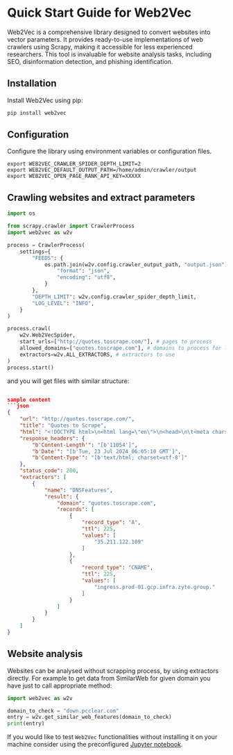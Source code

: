 # Quick Start Guide for Web2Vec

Web2Vec is a comprehensive library designed to convert websites into vector parameters. It provides ready-to-use implementations of web crawlers using Scrapy, making it accessible for less experienced researchers. This tool is invaluable for website analysis tasks, including SEO, disinformation detection, and phishing identification.

## Installation

Install Web2Vec using pip:

```bash
pip install web2vec
```
## Configuration
Configure the library using environment variables or configuration files.
```shell
export WEB2VEC_CRAWLER_SPIDER_DEPTH_LIMIT=2
export WEB2VEC_DEFAULT_OUTPUT_PATH=/home/admin/crawler/output
export WEB2VEC_OPEN_PAGE_RANK_API_KEY=XXXXX
```
## Crawling websites and extract parameters

```python
import os

from scrapy.crawler import CrawlerProcess
import web2vec as w2v

process = CrawlerProcess(
    settings={
        "FEEDS": {
            os.path.join(w2v.config.crawler_output_path, "output.json"): {
                "format": "json",
                "encoding": "utf8",
            }
        },
        "DEPTH_LIMIT": w2v.config.crawler_spider_depth_limit,
        "LOG_LEVEL": "INFO",
    }
)

process.crawl(
    w2v.Web2VecSpider,
    start_urls=["http://quotes.toscrape.com/"], # pages to process
    allowed_domains=["quotes.toscrape.com"], # domains to process for links
    extractors=w2v.ALL_EXTRACTORS, # extractors to use
)
process.start()

```
and you will get files with similar structure:
```json

sample content
```json
{
    "url": "http://quotes.toscrape.com/",
    "title": "Quotes to Scrape",
    "html": "<!DOCTYPE html>\n<html lang=\"en\">\n<head>\n\t<meta charset=\"UTF-8\">\n\t<title>Quotes to Scrape</title>\n    <link rel=\"stylesheet\" href=\"/static/bootstrap.min.css\">\n    <link rel=\"stylesheet\" href=\"/static/main.css\">\n</head>\n<body>\n    <div class=\"container\">\n        <div class=\"row header-box\">\n            <div class=\"col-md-8\">\n                <h1>\n                    <a href=\"/\" style=\"text-decoration: none\">Quotes to Scrape</a>\n                </h1>\n            </div>\n            <div class=\"col-md-4\">\n                <p>\n                \n                    <a href=\"/login\">Login</a>\n                \n                </p>\n            </div>\n        </div>\n    \n\n<div class=\"row\">\n    <div class=\"col-md-8\">\n\n    <div class=\"quote\" itemscope itemtype=\"http://schema.org/CreativeWork\">\n        <span class=\"text\" itemprop=\"text\">\u201cThe world as we have created it is a process of our thinking. It cannot be changed without changing our thinking.\u201d</span>\n        <span>by <small class=\"author\" itemprop=\"author\">Albert Einstein</small>\n        <a href=\"/author/Albert-Einstein\">(about)</a>\n        </span>\n        <div class=\"tags\">\n            Tags:\n            <meta class=\"keywords\" itemprop=\"keywords\" content=\"change,deep-thoughts,thinking,world\" /    > \n            \n            <a class=\"tag\" href=\"/tag/change/page/1/\">change</a>\n            \n            <a class=\"tag\" href=\"/tag/deep-thoughts/page/1/\">deep-thoughts</a>\n            \n            <a class=\"tag\" href=\"/tag/thinking/page/1/\">thinking</a>\n            \n            <a class=\"tag\" href=\"/tag/world/page/1/\">world</a>\n            \n        </div>\n    </div>\n\n    <div class=\"quote\" itemscope itemtype=\"http://schema.org/CreativeWork\">\n        <span class=\"text\" itemprop=\"text\">\u201cIt is our choices, Harry, that show what we truly are, far more than our abilities.\u201d</span>\n        <span>by <small class=\"author\" itemprop=\"author\">J.K. Rowling</small>\n        <a href=\"/author/J-K-Rowling\">(about)</a>\n        </span>\n        <div class=\"tags\">\n            Tags:\n            <meta class=\"keywords\" itemprop=\"keywords\" content=\"abilities,choices\" /    > \n            \n            <a class=\"tag\" href=\"/tag/abilities/page/1/\">abilities</a>\n            \n            <a class=\"tag\" href=\"/tag/choices/page/1/\">choices</a>\n            \n        </div>\n    </div>\n\n    <div class=\"quote\" itemscope itemtype=\"http://schema.org/CreativeWork\">\n        <span class=\"text\" itemprop=\"text\">\u201cThere are only two ways to live your life. One is as though nothing is a miracle. The other is as though everything is a miracle.\u201d</span>\n        <span>by <small class=\"author\" itemprop=\"author\">Albert Einstein</small>\n        <a href=\"/author/Albert-Einstein\">(about)</a>\n        </span>\n        <div class=\"tags\">\n            Tags:\n            <meta class=\"keywords\" itemprop=\"keywords\" content=\"inspirational,life,live,miracle,miracles\" /    > \n            \n            <a class=\"tag\" href=\"/tag/inspirational/page/1/\">inspirational</a>\n            \n            <a class=\"tag\" href=\"/tag/life/page/1/\">life</a>\n            \n            <a class=\"tag\" href=\"/tag/live/page/1/\">live</a>\n            \n            <a class=\"tag\" href=\"/tag/miracle/page/1/\">miracle</a>\n            \n            <a class=\"tag\" href=\"/tag/miracles/page/1/\">miracles</a>\n            \n        </div>\n    </div>\n\n    <div class=\"quote\" itemscope itemtype=\"http://schema.org/CreativeWork\">\n        <span class=\"text\" itemprop=\"text\">\u201cThe person, be it gentleman or lady, who has not pleasure in a good novel, must be intolerably stupid.\u201d</span>\n        <span>by <small class=\"author\" itemprop=\"author\">Jane Austen</small>\n        <a href=\"/author/Jane-Austen\">(about)</a>\n        </span>\n        <div class=\"tags\">\n            Tags:\n            <meta class=\"keywords\" itemprop=\"keywords\" content=\"aliteracy,books,classic,humor\" /    > \n            \n            <a class=\"tag\" href=\"/tag/aliteracy/page/1/\">aliteracy</a>\n            \n            <a class=\"tag\" href=\"/tag/books/page/1/\">books</a>\n            \n            <a class=\"tag\" href=\"/tag/classic/page/1/\">classic</a>\n            \n            <a class=\"tag\" href=\"/tag/humor/page/1/\">humor</a>\n            \n        </div>\n    </div>\n\n    <div class=\"quote\" itemscope itemtype=\"http://schema.org/CreativeWork\">\n        <span class=\"text\" itemprop=\"text\">\u201cImperfection is beauty, madness is genius and it&#39;s better to be absolutely ridiculous than absolutely boring.\u201d</span>\n        <span>by <small class=\"author\" itemprop=\"author\">Marilyn Monroe</small>\n        <a href=\"/author/Marilyn-Monroe\">(about)</a>\n        </span>\n        <div class=\"tags\">\n            Tags:\n            <meta class=\"keywords\" itemprop=\"keywords\" content=\"be-yourself,inspirational\" /    > \n            \n            <a class=\"tag\" href=\"/tag/be-yourself/page/1/\">be-yourself</a>\n            \n            <a class=\"tag\" href=\"/tag/inspirational/page/1/\">inspirational</a>\n            \n        </div>\n    </div>\n\n    <div class=\"quote\" itemscope itemtype=\"http://schema.org/CreativeWork\">\n        <span class=\"text\" itemprop=\"text\">\u201cTry not to become a man of success. Rather become a man of value.\u201d</span>\n        <span>by <small class=\"author\" itemprop=\"author\">Albert Einstein</small>\n        <a href=\"/author/Albert-Einstein\">(about)</a>\n        </span>\n        <div class=\"tags\">\n            Tags:\n            <meta class=\"keywords\" itemprop=\"keywords\" content=\"adulthood,success,value\" /    > \n            \n            <a class=\"tag\" href=\"/tag/adulthood/page/1/\">adulthood</a>\n            \n            <a class=\"tag\" href=\"/tag/success/page/1/\">success</a>\n            \n            <a class=\"tag\" href=\"/tag/value/page/1/\">value</a>\n            \n        </div>\n    </div>\n\n    <div class=\"quote\" itemscope itemtype=\"http://schema.org/CreativeWork\">\n        <span class=\"text\" itemprop=\"text\">\u201cIt is better to be hated for what you are than to be loved for what you are not.\u201d</span>\n        <span>by <small class=\"author\" itemprop=\"author\">Andr\u00e9 Gide</small>\n        <a href=\"/author/Andre-Gide\">(about)</a>\n        </span>\n        <div class=\"tags\">\n            Tags:\n            <meta class=\"keywords\" itemprop=\"keywords\" content=\"life,love\" /    > \n            \n            <a class=\"tag\" href=\"/tag/life/page/1/\">life</a>\n            \n            <a class=\"tag\" href=\"/tag/love/page/1/\">love</a>\n            \n        </div>\n    </div>\n\n    <div class=\"quote\" itemscope itemtype=\"http://schema.org/CreativeWork\">\n        <span class=\"text\" itemprop=\"text\">\u201cI have not failed. I&#39;ve just found 10,000 ways that won&#39;t work.\u201d</span>\n        <span>by <small class=\"author\" itemprop=\"author\">Thomas A. Edison</small>\n        <a href=\"/author/Thomas-A-Edison\">(about)</a>\n        </span>\n        <div class=\"tags\">\n            Tags:\n            <meta class=\"keywords\" itemprop=\"keywords\" content=\"edison,failure,inspirational,paraphrased\" /    > \n            \n            <a class=\"tag\" href=\"/tag/edison/page/1/\">edison</a>\n            \n            <a class=\"tag\" href=\"/tag/failure/page/1/\">failure</a>\n            \n            <a class=\"tag\" href=\"/tag/inspirational/page/1/\">inspirational</a>\n            \n            <a class=\"tag\" href=\"/tag/paraphrased/page/1/\">paraphrased</a>\n            \n        </div>\n    </div>\n\n    <div class=\"quote\" itemscope itemtype=\"http://schema.org/CreativeWork\">\n        <span class=\"text\" itemprop=\"text\">\u201cA woman is like a tea bag; you never know how strong it is until it&#39;s in hot water.\u201d</span>\n        <span>by <small class=\"author\" itemprop=\"author\">Eleanor Roosevelt</small>\n        <a href=\"/author/Eleanor-Roosevelt\">(about)</a>\n        </span>\n        <div class=\"tags\">\n            Tags:\n            <meta class=\"keywords\" itemprop=\"keywords\" content=\"misattributed-eleanor-roosevelt\" /    > \n            \n            <a class=\"tag\" href=\"/tag/misattributed-eleanor-roosevelt/page/1/\">misattributed-eleanor-roosevelt</a>\n            \n        </div>\n    </div>\n\n    <div class=\"quote\" itemscope itemtype=\"http://schema.org/CreativeWork\">\n        <span class=\"text\" itemprop=\"text\">\u201cA day without sunshine is like, you know, night.\u201d</span>\n        <span>by <small class=\"author\" itemprop=\"author\">Steve Martin</small>\n        <a href=\"/author/Steve-Martin\">(about)</a>\n        </span>\n        <div class=\"tags\">\n            Tags:\n            <meta class=\"keywords\" itemprop=\"keywords\" content=\"humor,obvious,simile\" /    > \n            \n            <a class=\"tag\" href=\"/tag/humor/page/1/\">humor</a>\n            \n            <a class=\"tag\" href=\"/tag/obvious/page/1/\">obvious</a>\n            \n            <a class=\"tag\" href=\"/tag/simile/page/1/\">simile</a>\n            \n        </div>\n    </div>\n\n    <nav>\n        <ul class=\"pager\">\n            \n            \n            <li class=\"next\">\n                <a href=\"/page/2/\">Next <span aria-hidden=\"true\">&rarr;</span></a>\n            </li>\n            \n        </ul>\n    </nav>\n    </div>\n    <div class=\"col-md-4 tags-box\">\n        \n            <h2>Top Ten tags</h2>\n            \n            <span class=\"tag-item\">\n            <a class=\"tag\" style=\"font-size: 28px\" href=\"/tag/love/\">love</a>\n            </span>\n            \n            <span class=\"tag-item\">\n            <a class=\"tag\" style=\"font-size: 26px\" href=\"/tag/inspirational/\">inspirational</a>\n            </span>\n            \n            <span class=\"tag-item\">\n            <a class=\"tag\" style=\"font-size: 26px\" href=\"/tag/life/\">life</a>\n            </span>\n            \n            <span class=\"tag-item\">\n            <a class=\"tag\" style=\"font-size: 24px\" href=\"/tag/humor/\">humor</a>\n            </span>\n            \n            <span class=\"tag-item\">\n            <a class=\"tag\" style=\"font-size: 22px\" href=\"/tag/books/\">books</a>\n            </span>\n            \n            <span class=\"tag-item\">\n            <a class=\"tag\" style=\"font-size: 14px\" href=\"/tag/reading/\">reading</a>\n            </span>\n            \n            <span class=\"tag-item\">\n            <a class=\"tag\" style=\"font-size: 10px\" href=\"/tag/friendship/\">friendship</a>\n            </span>\n            \n            <span class=\"tag-item\">\n            <a class=\"tag\" style=\"font-size: 8px\" href=\"/tag/friends/\">friends</a>\n            </span>\n            \n            <span class=\"tag-item\">\n            <a class=\"tag\" style=\"font-size: 8px\" href=\"/tag/truth/\">truth</a>\n            </span>\n            \n            <span class=\"tag-item\">\n            <a class=\"tag\" style=\"font-size: 6px\" href=\"/tag/simile/\">simile</a>\n            </span>\n            \n        \n    </div>\n</div>\n\n    </div>\n    <footer class=\"footer\">\n        <div class=\"container\">\n            <p class=\"text-muted\">\n                Quotes by: <a href=\"https://www.goodreads.com/quotes\">GoodReads.com</a>\n            </p>\n            <p class=\"copyright\">\n                Made with <span class='zyte'>\u2764</span> by <a class='zyte' href=\"https://www.zyte.com\">Zyte</a>\n            </p>\n        </div>\n    </footer>\n</body>\n</html>",
    "response_headers": {
        "b'Content-Length'": "[b'11054']",
        "b'Date'": "[b'Tue, 23 Jul 2024 06:05:10 GMT']",
        "b'Content-Type'": "[b'text/html; charset=utf-8']"
    },
    "status_code": 200,
    "extractors": [
        {
            "name": "DNSFeatures",
            "result": {
                "domain": "quotes.toscrape.com",
                "records": [
                    {
                        "record_type": "A",
                        "ttl": 225,
                        "values": [
                            "35.211.122.109"
                        ]
                    },
                    {
                        "record_type": "CNAME",
                        "ttl": 225,
                        "values": [
                            "ingress.prod-01.gcp.infra.zyte.group."
                        ]
                    }
                ]
            }
        }
    ]
}
```

## Website analysis
Websites can be analysed without scrapping process, by using extractors directly. For example to get data from SimilarWeb for given domain you have just to call appropriate method:

```python
import web2vec as w2v

domain_to_check = "down.pcclear.com"
entry = w2v.get_similar_web_features(domain_to_check)
print(entry)
```

If you would like to test ``Web2Vec`` functionalities without installing it on your machine consider using the preconfigured [Jupyter notebook](web2vec.ipynb).
